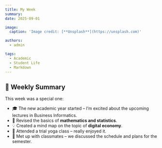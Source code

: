 ```yaml
---
title: My Week
summary: 
date: 2025-09-01

image:
  caption: 'Image credit: [**Unsplash**](https://unsplash.com)'

authors:
  - admin

tags:
  - Academic
  - Student Life
  - Markdown
---
```


## 📅 Weekly Summary  

This week was a special one:  

- 🎓 The new academic year started – I’m excited about the upcoming lectures in Business Informatics.  
- 📘 Revised the basics of **mathematics and statistics**.  
- 💡 Created a mind map on the topic of **digital economy**.  
- 🧘 Attended a trial yoga class – really enjoyed it.  
- 🎉 Met up with classmates – we discussed the schedule and plans for the semester.  

